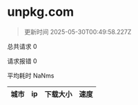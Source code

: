
  # unpkg.com

  > 更新时间 2025-05-30T00:49:58.227Z
  
  总共请求 0

  请求报错 0

  平均耗时 NaNms

|城市|ip|下载大小|速度|
|-----|----------|---|---|

  